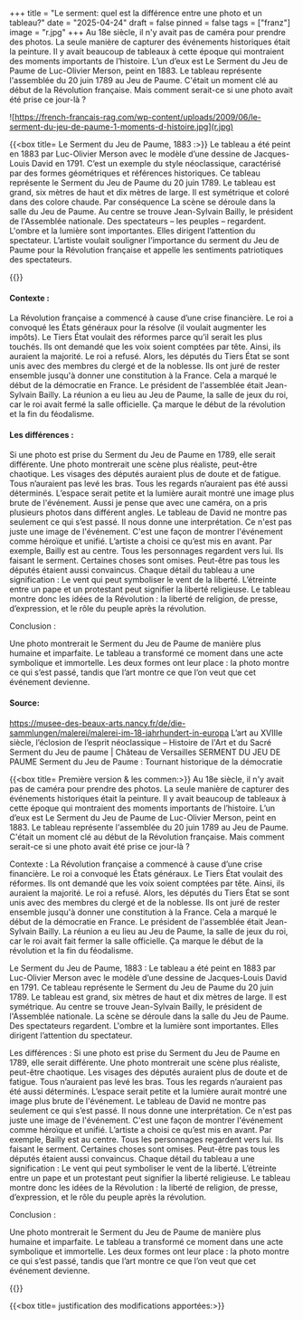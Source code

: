 +++
title = "Le serment: quel est la différence entre une photo et un tableau?"
date = "2025-04-24"
draft = false
pinned = false
tags = ["franz"]
image = "r.jpg"
+++
Au 18e siècle, il n'y avait pas de caméra pour prendre des photos. La seule manière de capturer des événements historiques était la peinture. Il y avait beaucoup de tableaux à cette époque qui montraient des moments importants de l’histoire. L’un d’eux est Le Serment du Jeu de Paume de Luc-Olivier Merson, peint en 1883. Le tableau représente l'assemblée du 20 juin 1789 au Jeu de Paume. C'était un moment clé au début de la Révolution française. Mais comment serait-ce si une photo avait été prise ce jour-là ?

![https://french-francais-rag.com/wp-content/uploads/2009/06/le-serment-du-jeu-de-paume-1-moments-d-histoire.jpg](r.jpg)

{{<box title= Le Serment du Jeu de Paume, 1883 :>}}
Le tableau a été peint en 1883 par Luc-Olivier Merson avec le modèle d’une dessine de Jacques-Louis David en 1791. C’est un exemple du style néoclassique, caractérisé par des formes géométriques et références historiques. Ce tableau représente le Serment du Jeu de Paume du 20 juin 1789. Le tableau est grand, six mètres de haut et dix mètres de large. Il est symétrique et coloré dans des colore chaude. Par conséquence La scène se déroule dans la salle du Jeu de Paume. Au centre se trouve Jean-Sylvain Bailly, le président de l'Assemblée nationale. Des spectateurs – les peuples – regardent. L'ombre et la lumière sont importantes. Elles dirigent l’attention du spectateur. L’artiste voulait souligner l’importance du serment du Jeu de Paume pour la Révolution française et appelle les sentiments patriotiques des spectateurs. 

{{</box>}}

#### Contexte :

La Révolution française a commencé à cause d’une crise financière. Le roi a convoqué les États généraux pour la résolve (il voulait augmenter les impôts). Le Tiers État voulait des réformes parce qu’il serait les plus touchés. Ils ont demandé que les voix soient comptées par tête. Ainsi, ils auraient la majorité. Le roi a refusé. Alors, les députés du Tiers État se sont unis avec des membres du clergé et de la noblesse. Ils ont juré de rester ensemble jusqu'à donner une constitution à la France. Cela a marqué le début de la démocratie en France. Le président de l'assemblée était Jean-Sylvain Bailly. La réunion a eu lieu au Jeu de Paume, la salle de jeux du roi, car le roi avait fermé la salle officielle. Ça marque le début de la révolution et la fin du féodalisme.

#### Les différences :

Si une photo est prise du Serment du Jeu de Paume en 1789, elle serait différente. Une photo montrerait une scène plus réaliste, peut-être chaotique. Les visages des députés auraient plus de doute et de fatigue. Tous n’auraient pas levé les bras. Tous les regards n’auraient pas été aussi déterminés. L’espace serait petite et la lumière aurait montré une image plus brute de l'événement. Aussi je pense que avec une caméra, on a pris plusieurs photos dans différent angles. 
Le tableau de David ne montre pas seulement ce qui s’est passé. Il nous donne une interprétation. Ce n'est pas juste une image de l'événement. C'est une façon de montrer l'événement comme héroïque et unifié. L’artiste a choisi ce qu’est mis en avant. Par exemple, Bailly est au centre. Tous les personnages regardent vers lui. Ils faisant le serment. Certaines choses sont omises. Peut-être pas tous les députés étaient aussi convaincus. Chaque détail du tableau a une signification : Le vent qui peut symboliser le vent de la liberté. L’étreinte entre un pape et un protestant peut signifier la liberté religieuse. Le tableau montre donc les idées de la Révolution : la liberté de religion, de presse, d’expression, et le rôle du peuple après la révolution.

Conclusion :

Une photo montrerait le Serment du Jeu de Paume de manière plus humaine et imparfaite. Le tableau a transformé ce moment dans une acte symbolique et immortelle. Les deux formes ont leur place : la photo montre ce qui s’est passé, tandis que l’art montre ce que l’on veut que cet événement devienne.

#### Source:

https://musee-des-beaux-arts.nancy.fr/de/die-sammlungen/malerei/malerei-im-18-jahrhundert-in-europa
L’art au XVIIIe siècle, l’éclosion de l’esprit néoclassique – Histoire de l'Art et du Sacré
Serment du Jeu de paume | Château de Versailles
SERMENT DU JEU DE PAUME
Serment du Jeu de Paume : Tournant historique de la démocratie

{{<box title= Première version & les commen:>}}
Au 18e siècle, il n'y avait pas de caméra pour prendre des photos. La seule manière de capturer des événements historiques était la peinture. Il y avait beaucoup de tableaux à cette époque qui montraient des moments importants de l’histoire. L’un d’eux est Le Serment du Jeu de Paume de Luc-Olivier Merson, peint en 1883. Le tableau représente l'assemblée du 20 juin 1789 au Jeu de Paume. C'était un moment clé au début de la Révolution française. Mais comment serait-ce si une photo avait été prise ce jour-là ?


Contexte :
La Révolution française a commencé à cause d’une crise financière. Le roi a convoqué les États généraux. Le Tiers État voulait des réformes. Ils ont demandé que les voix soient comptées par tête. Ainsi, ils auraient la majorité. Le roi a refusé. Alors, les députés du Tiers État se sont unis avec des membres du clergé et de la noblesse. Ils ont juré de rester ensemble jusqu'à donner une constitution à la France. Cela a marqué le début de la démocratie en France. Le président de l'assemblée était Jean-Sylvain Bailly. La réunion a eu lieu au Jeu de Paume, la salle de jeux du roi, car le roi avait fait fermer la salle officielle. Ça marque le début de la révolution et la fin du féodalisme.


Le Serment du Jeu de Paume, 1883 :
Le tableau a été peint en 1883 par Luc-Olivier Merson avec le modèle d’une dessine de Jacques-Louis David en 1791. Ce tableau représente le Serment du Jeu de Paume du 20 juin 1789. Le tableau est grand, six mètres de haut et dix mètres de large. Il est symétrique. Au centre se trouve Jean-Sylvain Bailly, le président de l'Assemblée nationale. La scène se déroule dans la salle du Jeu de Paume. Des spectateurs regardent. L'ombre et la lumière sont importantes. Elles dirigent l’attention du spectateur.


Les différences :
Si une photo est prise du Serment du Jeu de Paume en 1789, elle serait différente. Une photo montrerait une scène plus réaliste, peut-être chaotique. Les visages des députés auraient plus de doute et de fatigue. Tous n’auraient pas levé les bras. Tous les regards n’auraient pas été aussi déterminés. L’espace serait petite et la lumière aurait montré une image plus brute de l'événement.
 Le tableau de David ne montre pas seulement ce qui s’est passé. Il nous donne une interprétation. Ce n'est pas juste une image de l'événement. C'est une façon de montrer l'événement comme héroïque et unifié. L’artiste a choisi ce qu’est mis en avant. Par exemple, Bailly est au centre. Tous les personnages regardent vers lui. Ils faisant le serment. Certaines choses sont omises. Peut-être pas tous les députés étaient aussi convaincus. Chaque détail du tableau a une signification : Le vent qui peut symboliser le vent de la liberté. L’étreinte entre un pape et un protestant peut signifier la liberté religieuse. Le tableau montre donc les idées de la Révolution : la liberté de religion, de presse, d’expression, et le rôle du peuple après la révolution.


Conclusion :

Une photo montrerait le Serment du Jeu de Paume de manière plus humaine et imparfaite. Le tableau a transformé ce moment dans une acte symbolique et immortelle. Les deux formes ont leur place : la photo montre ce qui s’est passé, tandis que l’art montre ce que l’on veut que cet événement devienne.



{{</box>}}

{{<box title= justification des modifications apportées:>}}